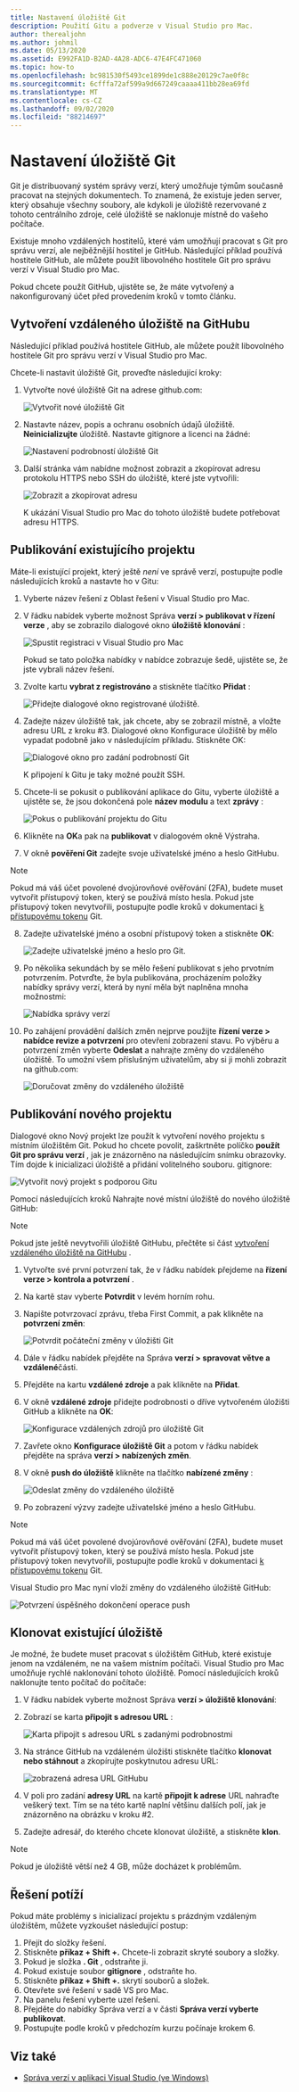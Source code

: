 ```yaml
---
title: Nastavení úložiště Git
description: Použití Gitu a podverze v Visual Studio pro Mac.
author: therealjohn
ms.author: johmil
ms.date: 05/13/2020
ms.assetid: E992FA1D-B2AD-4A28-ADC6-47E4FC471060
ms.topic: how-to
ms.openlocfilehash: bc981530f5493ce1899de1c888e20129c7ae0f8c
ms.sourcegitcommit: 6cfffa72af599a9d667249caaaa411bb28ea69fd
ms.translationtype: MT
ms.contentlocale: cs-CZ
ms.lasthandoff: 09/02/2020
ms.locfileid: "88214697"
---
```

# <a name="set-up-a-git-repository"></a>Nastavení úložiště Git

Git je distribuovaný systém správy verzí, který umožňuje týmům současně pracovat na stejných dokumentech. To znamená, že existuje jeden server, který obsahuje všechny soubory, ale kdykoli je úložiště rezervované z tohoto centrálního zdroje, celé úložiště se naklonuje místně do vašeho počítače.

Existuje mnoho vzdálených hostitelů, které vám umožňují pracovat s Git pro správu verzí, ale nejběžnější hostitel je GitHub. Následující příklad používá hostitele GitHub, ale můžete použít libovolného hostitele Git pro správu verzí v Visual Studio pro Mac.

Pokud chcete použít GitHub, ujistěte se, že máte vytvořený a nakonfigurovaný účet před provedením kroků v tomto článku.

## <a name="creating-a-remote-repo-on-github"></a>Vytvoření vzdáleného úložiště na GitHubu

Následující příklad používá hostitele GitHub, ale můžete použít libovolného hostitele Git pro správu verzí v Visual Studio pro Mac.

Chcete-li nastavit úložiště Git, proveďte následující kroky:

1. Vytvořte nové úložiště Git na adrese github.com:

    ![Vytvořit nové úložiště Git](media/version-control-git1-sml.png)

2. Nastavte název, popis a ochranu osobních údajů úložiště. **Neinicializujte** úložiště. Nastavte gitignore a licenci na žádné:

    ![Nastavení podrobností úložiště Git](media/version-control-git2.png)

3. Další stránka vám nabídne možnost zobrazit a zkopírovat adresu protokolu HTTPS nebo SSH do úložiště, které jste vytvořili:

    ![Zobrazit a zkopírovat adresu](media/version-control-git3.png)

   K ukázání Visual Studio pro Mac do tohoto úložiště budete potřebovat adresu HTTPS.

## <a name="publishing-an-existing-project"></a>Publikování existujícího projektu

Máte-li existující projekt, který ještě _není_ ve správě verzí, postupujte podle následujících kroků a nastavte ho v Gitu:

1. Vyberte název řešení z Oblast řešení v Visual Studio pro Mac.

2. V řádku nabídek vyberte možnost Správa **verzí > publikovat v řízení verze** , aby se zobrazilo dialogové okno **úložiště klonování** :

    ![Spustit registraci v Visual Studio pro Mac](media/version-control-git4.png)

    Pokud se tato položka nabídky v nabídce zobrazuje šedě, ujistěte se, že jste vybrali název řešení.

3. Zvolte kartu **vybrat z registrováno** a stiskněte tlačítko **Přidat** :

    ![Přidejte dialogové okno registrované úložiště.](media/version-control-git5.png)

4. Zadejte název úložiště tak, jak chcete, aby se zobrazil místně, a vložte adresu URL z kroku #3. Dialogové okno Konfigurace úložiště by mělo vypadat podobně jako v následujícím příkladu. Stiskněte OK:

    ![Dialogové okno pro zadání podrobností Git](media/version-control-git6.png)

    K připojení k Gitu je taky možné použít SSH.

5. Chcete-li se pokusit o publikování aplikace do Gitu, vyberte úložiště a ujistěte se, že jsou dokončená pole **název modulu** a text **zprávy** :

    ![Pokus o publikování projektu do Gitu](media/version-control-git7.png)

6. Klikněte na **OK**a pak na **publikovat** v dialogovém okně Výstraha.

7. V okně **pověření Git** zadejte svoje uživatelské jméno a heslo GitHubu. 

> [!NOTE]
> Pokud má váš účet povolené dvojúrovňové ověřování (2FA), budete muset vytvořit přístupový token, který se používá místo hesla. Pokud jste přístupový token nevytvořili, postupujte podle kroků v dokumentaci [k přístupovému tokenu](https://help.github.com/articles/creating-an-access-token-for-command-line-use/) Git.

8. Zadejte uživatelské jméno a osobní přístupový token a stiskněte **OK**:

    ![Zadejte uživatelské jméno a heslo pro Git.](media/version-control-git9-sml.png)

9. Po několika sekundách by se mělo řešení publikovat s jeho prvotním potvrzením. Potvrďte, že byla publikována, procházením položky nabídky správy verzí, která by nyní měla být naplněna mnoha možnostmi:

    ![Nabídka správy verzí](media/version-control-git10.png)

10. Po zahájení provádění dalších změn nejprve použijte **řízení verze > nabídce revize a potvrzení** pro otevření zobrazení stavu. Po výběru a potvrzení změn vyberte **Odeslat** a nahrajte změny do vzdáleného úložiště. To umožní všem příslušným uživatelům, aby si ji mohli zobrazit na github.com:

    ![Doručovat změny do vzdáleného úložiště](media/version-control-git11.png)

## <a name="publishing-a-new-project"></a>Publikování nového projektu

Dialogové okno Nový projekt lze použít k vytvoření nového projektu s místním úložištěm Git. Pokud ho chcete povolit, zaškrtněte políčko **použít Git pro správu verzí** , jak je znázorněno na následujícím snímku obrazovky. Tím dojde k inicializaci úložiště a přidání volitelného souboru. gitignore:

![Vytvořit nový projekt s podporou Gitu](media/version-control-git-publish-new1.png)

Pomocí následujících kroků Nahrajte nové místní úložiště do nového úložiště GitHub:

> [!NOTE]
> Pokud jste ještě nevytvořili úložiště GitHubu, přečtěte si část [vytvoření vzdáleného úložiště na GitHubu](#creating-a-remote-repo-on-github) .

1. Vytvořte své první potvrzení tak, že v řádku nabídek přejdeme na **řízení verze > kontrola a potvrzení** .

2. Na kartě stav vyberte **Potvrdit** v levém horním rohu.

3. Napište potvrzovací zprávu, třeba First Commit, a pak klikněte na **potvrzení změn**:

    ![Potvrdit počáteční změny v úložišti Git](media/version-control-git-publish-new2.png)

4. Dále v řádku nabídek přejděte na Správa **verzí > spravovat větve a vzdálené**části.

5. Přejděte na kartu **vzdálené zdroje** a pak klikněte na **Přidat**.

6. V okně **vzdálené zdroje** přidejte podrobnosti o dříve vytvořeném úložišti GitHub a klikněte na **OK**:

    ![Konfigurace vzdálených zdrojů pro úložiště Git](media/version-control-git-publish-new3.png)

7. Zavřete okno **Konfigurace úložiště Git** a potom v řádku nabídek přejděte na správa **verzí > nabízených změn**.

8. V okně **push do úložiště** klikněte na tlačítko **nabízené změny** :

    ![Odeslat změny do vzdáleného úložiště](media/version-control-git-publish-new4.png)

9. Po zobrazení výzvy zadejte uživatelské jméno a heslo GitHubu.

> [!NOTE]
> Pokud má váš účet povolené dvojúrovňové ověřování (2FA), budete muset vytvořit přístupový token, který se používá místo hesla. Pokud jste přístupový token nevytvořili, postupujte podle kroků v dokumentaci [k přístupovému tokenu](https://help.github.com/articles/creating-an-access-token-for-command-line-use/) Git.

Visual Studio pro Mac nyní vloží změny do vzdáleného úložiště GitHub:

![Potvrzení úspěšného dokončení operace push](media/version-control-git11.png)

## <a name="clone-an-existing-repository"></a>Klonovat existující úložiště

Je možné, že budete muset pracovat s úložištěm GitHub, které existuje jenom na vzdáleném, ne na vašem místním počítači. Visual Studio pro Mac umožňuje rychlé naklonování tohoto úložiště. Pomocí následujících kroků naklonujte tento počítač do počítače:

1. V řádku nabídek vyberte možnost Správa **verzí > úložiště klonování**:

2. Zobrazí se karta **připojit s adresou URL** :

    ![Karta připojit s adresou URL s zadanými podrobnostmi](media/version-control-git13.png)

3. Na stránce GitHub na vzdáleném úložišti stiskněte tlačítko **klonovat nebo stáhnout** a zkopírujte poskytnutou adresu URL:

    ![zobrazená adresa URL GitHubu](media/version-control-git14.png)

4. V poli pro zadání **adresy URL** na kartě **připojit k adrese** URL nahraďte veškerý text. Tím se na této kartě naplní většinu dalších polí, jak je znázorněno na obrázku v kroku #2.

5. Zadejte adresář, do kterého chcete klonovat úložiště, a stiskněte **klon**.

> [!NOTE]
> Pokud je úložiště větší než 4 GB, může docházet k problémům.

## <a name="troubleshooting"></a>Řešení potíží

Pokud máte problémy s inicializací projektu s prázdným vzdáleným úložištěm, můžete vyzkoušet následující postup:

1. Přejít do složky řešení.
1. Stiskněte **příkaz + Shift +.** Chcete-li zobrazit skryté soubory a složky.
1. Pokud je složka **. Git** , odstraňte ji.
1. Pokud existuje soubor **gitignore** , odstraňte ho.
1. Stiskněte **příkaz + Shift +.** skrytí souborů a složek.
1. Otevřete své řešení v sadě VS pro Mac.
1. Na panelu řešení vyberte uzel řešení.
1. Přejděte do nabídky Správa verzí a v části **Správa verzí vyberte publikovat**.
1. Postupujte podle kroků v předchozím kurzu počínaje krokem 6.

## <a name="see-also"></a>Viz také

- [Správa verzí v aplikaci Visual Studio (ve Windows)](/visualstudio/version-control/)
